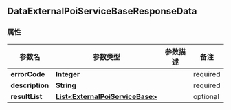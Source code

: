 <a name="DataExternalPoiServiceBaseResponseData"></a>
## DataExternalPoiServiceBaseResponseData
### 属性
参数名 | 参数类型 | 参数描述 | 备注
------------ | ------------- | ------------- | -------------
**errorCode** | **Integer** |  |  required 
**description** | **String** |  |  required 
**resultList** | [**List&lt;ExternalPoiServiceBase&gt;**](#ExternalPoiServiceBase) |  |  optional



<markdown src="./ExternalPoiServiceBase.md"/>
